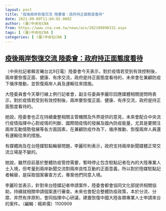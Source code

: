 ```yaml
---
layout: post
title: "疫後兩岸恢復交流 陸委會：政府持正面態度看待"
date: 2021-09-09T11:04:02.000Z
author: (臺)中央社CNA
from: https://www.cna.com.tw/news/acn/202109090332.aspx
tags: [ (臺)中央社CNA ]
categories: [ (臺)中央社CNA ]
---
```

<!--1631185442000-->
[疫後兩岸恢復交流 陸委會：政府持正面態度看待](https://www.cna.com.tw/news/acn/202109090332.aspx)
------

<div>
<div></div><div class="paragraph"><p>（中央社記者賴言曦台北9日電）陸委會今天表示，對於疫情若受到有效控制後，兩岸要恢復正面、健康、有序交流，政府是持正面態度看待的，未來會在兼顧防疫下循序推動，並恢復兩岸人員及運輸往來措施。</p><p>大陸委員會今天舉行線上例行記者會，副主任委員李麗珍回應媒體相關提問時表示，對於疫情若受到有效控制後，兩岸要恢復正面、健康、有序交流，政府是持正面態度看待的。</p><p>她說，陸委會也正在持續彙整相關主管機關及外界提供的意見，未來會配合中央流行疫情指揮中心對疫情的判斷、國際間疫情的發展及國內防疫能量，尤其是要關注兩岸互動情勢發展等各方面因素，在兼顧防疫作為下，循序推動、恢復兩岸人員還有運輸往來的措施。</p><p>有媒體詢及在台陸媒駐點輪替問題，李麗珍則表示，政府支持兩岸新聞媒體正常交流立場是不變的。</p><p>她說，雖然目前基於整體防疫管控需要，暫時停止包含駐點記者在內的大陸專業人士入境，但考量到兩岸新聞交流對兩岸良性互動的正面意義，所以對於陸媒駐點記者輪替，是採取個案審查方式，專案他們同意入境。</p><p>李麗珍並表示，針對來台陸媒記者申請案件，陸委會都會協同文化部提供相關協助，持續就相關申請個案進行審查。未來也會配合整體防疫政策，本於分流、分眾、井然有序原則，會同指揮中心研議，建置恢復中國大陸各類專業人士申請來台的案件。（編輯：楊昇儒）1100909</p></div>
</div>
